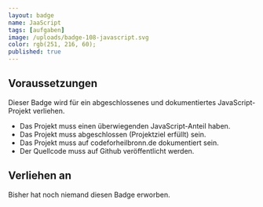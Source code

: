 ```yaml
---
layout: badge
name: JaaScript
tags: [aufgaben]
image: /uploads/badge-108-javascript.svg
color: rgb(251, 216, 60);
published: true
---
```


## Voraussetzungen

Dieser Badge wird für ein abgeschlossenes und dokumentiertes JavaScript-Projekt verliehen.

* Das Projekt muss einen überwiegenden JavaScript-Anteil haben.
* Das Projekt muss abgeschlossen (Projektziel erfüllt) sein.
* Das Projekt muss auf codeforheilbronn.de dokumentiert sein.
* Der Quellcode muss auf Github veröffentlicht werden.

## Verliehen an

Bisher hat noch niemand diesen Badge erworben.
